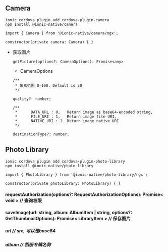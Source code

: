 ## Camera

```
ionic cordova plugin add cordova-plugin-camera
npm install @ionic-native/camera
```

```
import { Camera } from '@ionic-native/camera/ngx';

constructor(private camera: Camera) { }
```

+ 获取图片

   ```
   getPicture(options?: CameraOptions): Promise<any>
   ```

   + CameraOptions

    ```
    /**
     * 像素范围 0-100. Default is 50
     */

    quality?: number;
    ```


    ```
    /**
     *      DATA_URL : 0,   Return image as base64-encoded string,
     *      FILE_URI : 1,   Return image file URI,
     *      NATIVE_URI : 2  Return image native URI
     */

    destinationType?: number;
    ```




## Photo Library

```
ionic cordova plugin add cordova-plugin-photo-library
npm install @ionic-native/photo-library
```

```
import { PhotoLibrary } from '@ionic-native/photo-library/ngx';

constructor(private photoLibrary: PhotoLibrary) { }
```

#### requestAuthorization(options?: RequestAuthorizationOptions): Promise< void > // 查询权限

#### saveImage(url: string, album: AlbumItem | string, options?: GetThumbnailOptions): Promise< LibraryItem > // 保存图片

##### url // src, 可以是base64
##### album //  相册专辑名称
